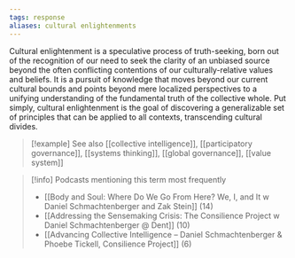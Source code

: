 ```yaml
---
tags: response
aliases: cultural enlightenments
---
```


Cultural enlightenment is a speculative process of truth-seeking, born out of the recognition of our need to seek the clarity of an unbiased source beyond the often conflicting contentions of our culturally-relative values and beliefs. It is a pursuit of knowledge that moves beyond our current cultural bounds and points beyond mere localized perspectives to a unifying understanding of the fundamental truth of the collective whole. Put simply, cultural enlightenment is the goal of discovering a generalizable set of principles that can be applied to all contexts, transcending cultural divides.

> [!example] See also
> [[collective intelligence]], [[participatory governance]], [[systems thinking]], [[global governance]], [[value system]]

> [!info] Podcasts mentioning this term most frequently
> * [[Body and Soul: Where Do We Go From Here? We, I, and It w  Daniel Schmachtenberger and Zak Stein]] (14)
> * [[Addressing the Sensemaking Crisis: The Consilience Project w  Daniel Schmachtenberger @ Dent]] (10)
> * [[Advancing Collective Intelligence – Daniel Schmachtenberger & Phoebe Tickell, Consilience Project]] (6)